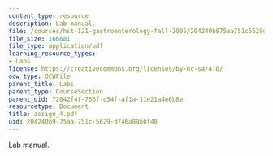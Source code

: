```yaml
---
content_type: resource
description: Lab manual.
file: /courses/hst-121-gastroenterology-fall-2005/204240b975aa751c5629d746a89bbf48_assign_4.pdf
file_size: 166681
file_type: application/pdf
learning_resource_types:
- Labs
license: https://creativecommons.org/licenses/by-nc-sa/4.0/
ocw_type: OCWFile
parent_title: Labs
parent_type: CourseSection
parent_uid: 72042f4f-766f-c54f-af1a-11e21a4e6b8e
resourcetype: Document
title: assign_4.pdf
uid: 204240b9-75aa-751c-5629-d746a89bbf48
---
```

Lab manual.